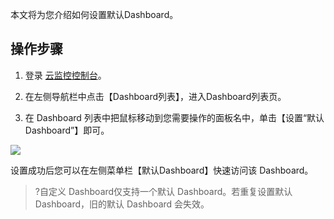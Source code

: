 ﻿本文将为您介绍如何设置默认Dashboard。
## 操作步骤
1. 登录 [云监控控制台](https://console.cloud.tencent.com/monitor)。

2. 在左侧导航栏中点击【Dashboard列表】，进入Dashboard列表页。

3. 在 Dashboard 列表中把鼠标移动到您需要操作的面板名中，单击【设置“默认 Dashboard”】即可。

  ![](https://main.qcloudimg.com/raw/1ca5aa7938bd2ecc80a727a73d5a8329.png)

设置成功后您可以在左侧菜单栏【默认Dashboard】快速访问该 Dashboard。

>?自定义 Dashboard仅支持一个默认 Dashboard。若重复设置默认 Dashboard，旧的默认 Dashboard 会失效。

